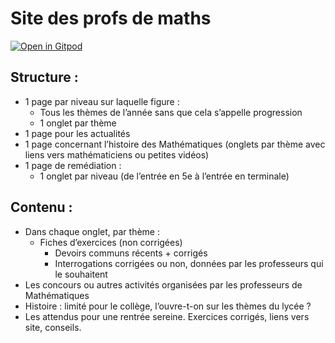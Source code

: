# Site des profs de maths
[![Open in Gitpod](https://gitpod.io/button/open-in-gitpod.svg)](https://gitpod.io/#https://github.com/NSiteTeam/nsite)

## Structure : 
- 1 page par niveau sur laquelle figure : 
    - Tous les thèmes de l’année sans que cela s’appelle progression 
    - 1 onglet par thème 
- 1 page pour les actualités 
- 1 page concernant l’histoire des Mathématiques (onglets par thème avec liens vers 
mathématiciens ou petites vidéos) 
- 1 page de remédiation : 
    - 1 onglet par niveau (de l’entrée en 5e à l’entrée en terminale) 

## Contenu : 
- Dans chaque onglet, par thème : 
    - Fiches d’exercices (non corrigées) 
        - Devoirs communs récents + corrigés 
        - Interrogations corrigées ou non, données par les professeurs qui le souhaitent 
- Les concours ou autres activités organisées par les professeurs de Mathématiques 
- Histoire : limité pour le collège, l’ouvre-t-on sur les thèmes du lycée ?  
- Les attendus pour une rentrée sereine. Exercices corrigés, liens vers site, conseils. 
